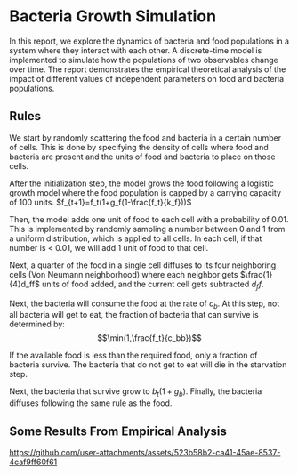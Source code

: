 # Bacteria Growth Simulation
In this report, we explore the dynamics of bacteria and food populations in a system where they interact with each other. A discrete-time model is implemented to simulate how the populations of two observables change over time. The report demonstrates the empirical theoretical analysis of the impact of different values of independent parameters on food and bacteria populations.

## Rules
We start by randomly scattering the food and bacteria in a certain number of cells. This is done by specifying the density of cells where food and bacteria are present and the units of food and bacteria to place on those cells.

After the initialization step, the model grows the food following a logistic growth model where the food population is capped by a carrying capacity of 100 units.
$f_{t+1}=f_t(1+g_f(1-\frac{f_t}{k_f}))$

Then, the model adds one unit of food to each cell with a probability of 0.01. This is implemented by randomly sampling a number between 0 and 1 from a uniform distribution, which is applied to all cells. In each cell, if that number is $<$ 0.01, we will add 1 unit of food to that cell.

Next, a quarter of the food in a single cell diffuses to its four neighboring cells (Von Neumann neighborhood) where each neighbor gets $\frac{1}{4}d_ff$ units of food added, and the current cell gets subtracted $d_ff$.

Next, the bacteria will consume the food at the rate of $c_b$. At this step, not all bacteria will get to eat, the fraction of bacteria that can survive is determined by:
$$\min(1,\frac{f_t}{c_bb})$$

If the available food is less than the required food, only a fraction of bacteria survive. The bacteria that do not get to eat will die in the starvation step.

Next, the bacteria that survive grow to $b_t(1+g_b)$. Finally, the bacteria diffuses following the same rule as the food.

## Some Results From Empirical Analysis

https://github.com/user-attachments/assets/523b58b2-ca41-45ae-8537-4caf9ff60f61

